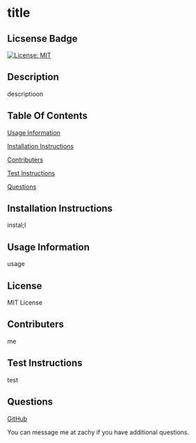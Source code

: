 # title

## Licsense Badge
[![License: MIT](https://img.shields.io/badge/License-MIT-yellow.svg)](https://opensource.org/licenses/MIT)

## Description
descriptioon

## Table Of Contents

[Usage Information](#Usage-Information)

[Installation Instructions](#Installation-Instructions)

[Contributers](#Contributers)

[Test Instructions](#Test-Instructions)

[Questions](#Questions)

## Installation Instructions
instal;l

## Usage Information
usage

## License
MIT License

## Contributers
me

## Test Instructions
test

## Questions
<a href="https://www.github.com/zach" target="_blank">GitHub</a>

You can message me at zachy if you have additional questions.

